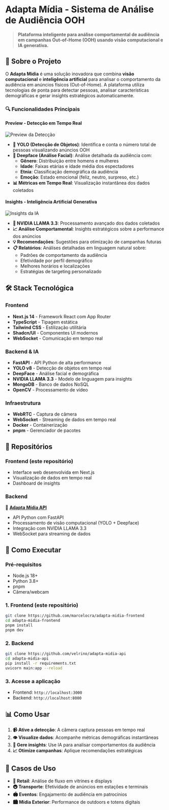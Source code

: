 # Adapta Mídia - Sistema de Análise de Audiência OOH

> **Plataforma inteligente para análise comportamental de audiência em campanhas Out-of-Home (OOH) usando visão computacional e IA generativa.**

## 🎯 Sobre o Projeto

O **Adapta Mídia** é uma solução inovadora que combina **visão computacional** e **inteligência artificial** para analisar o comportamento da audiência em anúncios físicos (Out-of-Home). A plataforma utiliza tecnologias de ponta para detectar pessoas, analisar características demográficas e gerar insights estratégicos automaticamente.

### 🔍 Funcionalidades Principais

#### **Preview - Detecção em Tempo Real**

![Preview da Detecção](doc/preview.gif)

- **🔬 YOLO (Detecção de Objetos)**: Identifica e conta o número total de pessoas visualizando anúncios OOH
- **👤 Deepface (Análise Facial)**: Análise detalhada da audiência com:
  - **Gênero**: Distribuição entre homens e mulheres
  - **Idade**: Faixas etárias e idade média dos espectadores
  - **Etnia**: Classificação demográfica da audiência
  - **Emoção**: Estado emocional (feliz, neutro, surpreso, etc.)
- **📊 Métricas em Tempo Real**: Visualização instantânea dos dados coletados

#### **Insights - Inteligência Artificial Generativa**

![Insights da IA](doc/insights.gif)

- **🤖 NVIDIA LLAMA 3.3**: Processamento avançado dos dados coletados
- **📈 Análise Comportamental**: Insights estratégicos sobre a performance dos anúncios
- **💡 Recomendações**: Sugestões para otimização de campanhas futuras
- **📋 Relatórios**: Análises detalhadas em linguagem natural sobre:
  - Padrões de comportamento da audiência
  - Efetividade por perfil demográfico
  - Melhores horários e localizações
  - Estratégias de targeting personalizado

## 🛠️ Stack Tecnológica

### **Frontend**

- **Next.js 14** - Framework React com App Router
- **TypeScript** - Tipagem estática
- **Tailwind CSS** - Estilização utilitária
- **Shadcn/UI** - Componentes UI modernos
- **WebSocket** - Comunicação em tempo real

### **Backend & IA**

- **FastAPI** - API Python de alta performance
- **YOLO v8** - Detecção de objetos em tempo real
- **DeepFace** - Análise facial e demográfica
- **NVIDIA LLAMA 3.3** - Modelo de linguagem para insights
- **MongoDB** - Banco de dados NoSQL
- **OpenCV** - Processamento de vídeo

### **Infraestrutura**

- **WebRTC** - Captura de câmera
- **WebSocket** - Streaming de dados em tempo real
- **Docker** - Containerização
- **pnpm** - Gerenciador de pacotes

## 📁 Repositórios

### **Frontend** (este repositório)

- Interface web desenvolvida em Next.js
- Visualização de dados em tempo real
- Dashboard de insights

### **Backend**

🔗 **[Adapta Mídia API](https://github.com/velrino/adapta-midia-api)**

- API Python com FastAPI
- Processamento de visão computacional (YOLO + Deepface)
- Integração com NVIDIA LLAMA 3.3
- WebSocket para streaming de dados

## 🚀 Como Executar

### Pré-requisitos

- Node.js 18+
- Python 3.8+
- pnpm
- Câmera/webcam

### 1. Frontend (este repositório)

```bash
git clone https://github.com/marcelocra/adapta-midia-frontend
cd adapta-midia-frontend
pnpm install
pnpm dev
```

### 2. Backend

```bash
git clone https://github.com/velrino/adapta-midia-api
cd adapta-midia-api
pip install -r requirements.txt
uvicorn main:app --reload
```

### 3. Acesse a aplicação

- Frontend: `http://localhost:3000`
- Backend: `http://localhost:8000`

## 📊 Como Usar

1. **📹 Ative a detecção**: A câmera captura pessoas em tempo real
2. **👁️ Visualize dados**: Acompanhe métricas demográficas instantâneas
3. **🤖 Gere insights**: Use IA para analisar comportamentos da audiência
4. **📈 Otimize campanhas**: Aplique recomendações estratégicas

## 🎯 Casos de Uso

- **🏪 Retail**: Análise de fluxo em vitrines e displays
- **🚇 Transporte**: Efetividade de anúncios em estações e terminais
- **🏟️ Eventos**: Engajamento de audiência em patrocínios
- **🏙️ Mídia Exterior**: Performance de outdoors e totens digitais
